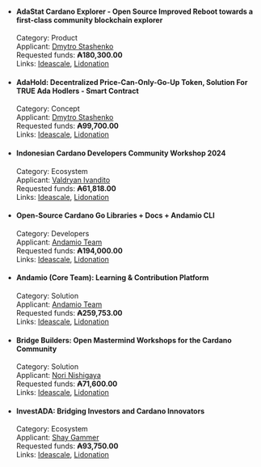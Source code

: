 * #### AdaStat Cardano Explorer - Open Source Improved Reboot towards a first-class community blockchain explorer
  Category: Product  
  Applicant: [Dmytro Stashenko](https://cardano.ideascale.com/c/profile/128371)  
  Requested funds: **₳180,300.00**  
  Links: [Ideascale](https://cardano.ideascale.com/c/idea/112452), [Lidonation](https://www.lidonation.com/en/proposals/adastat-cardano-explorer-open-source-improved-reboot-towards-a-first-class-community-blockchain-explorer-f11)  

* #### AdaHold: Decentralized Price-Can-Only-Go-Up Token, Solution For TRUE Ada Hodlers - Smart Contract
  Category: Concept  
  Applicant: [Dmytro Stashenko](https://cardano.ideascale.com/c/profile/128371)  
  Requested funds: **₳99,700.00**  
  Links: [Ideascale](https://cardano.ideascale.com/c/idea/111587), [Lidonation](https://www.lidonation.com/en/proposals/adahold-decentralized-price-can-only-go-up-token-solution-for-true-ada-hodlers-smart-contract-f11)

* #### Indonesian Cardano Developers Community Workshop 2024
  Category: Ecosystem  
  Applicant: [Valdryan Ivandito](https://cardano.ideascale.com/c/profile/189951)  
  Requested funds: **₳61,818.00**  
  Links: [Ideascale](https://cardano.ideascale.com/c/idea/111720), [Lidonation](https://www.lidonation.com/en/proposals/indonesian-cardano-developers-community-workshop-2024-f11)

* #### Open-Source Cardano Go Libraries + Docs + Andamio CLI
  Category: Developers  
  Applicant: [Andamio Team](https://cardano.ideascale.com/c/profile/190751)  
  Requested funds: **₳194,000.00**  
  Links: [Ideascale](https://cardano.ideascale.com/c/idea/113455), [Lidonation](https://www.lidonation.com/en/proposals/open-source-cardano-go-libraries-docs-andamio-cli-f11)
  
* #### Andamio (Core Team): Learning & Contribution Platform
  Category: Solution  
  Applicant: [Andamio Team](https://cardano.ideascale.com/c/profile/190751)   
  Requested funds: **₳259,753.00**  
  Links: [Ideascale](https://cardano.ideascale.com/c/idea/113692), [Lidonation](https://www.lidonation.com/en/proposals/andamio-core-team-learning-contribution-platform-f11)
    
* #### Bridge Builders: Open Mastermind Workshops for the Cardano Community
  Category: Solution  
  Applicant: [Nori Nishigaya](https://cardano.ideascale.com/c/profile/146513)   
  Requested funds: **₳71,600.00**  
  Links: [Ideascale](https://cardano.ideascale.com/c/idea/113526), [Lidonation](https://www.lidonation.com/en/proposals/bridge-builders-open-mastermind-workshops-for-the-cardano-community-f11)
      
* #### InvestADA: Bridging Investors and Cardano Innovators
  Category: Ecosystem  
  Applicant: [Shay Gammer](https://cardano.ideascale.com/c/profile/194635)   
  Requested funds: **₳93,750.00**  
  Links: [Ideascale](https://cardano.ideascale.com/c/idea/114503), [Lidonation](https://www.lidonation.com/en/proposals/investada-bridging-investors-and-cardano-innovators-f11)
  
